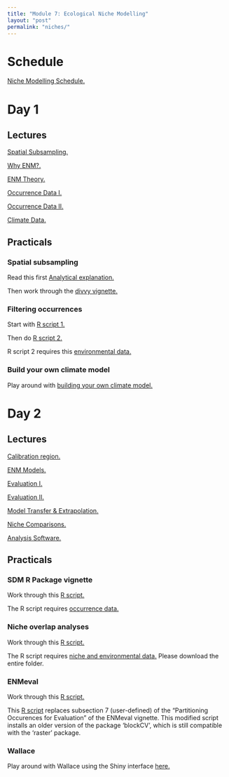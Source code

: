 ```yaml
---
title: "Module 7: Ecological Niche Modelling"
layout: "post" 
permalink: "niches/"
---
```


# Schedule
[Niche Modelling Schedule.](https://www.dropbox.com/scl/fi/bp8p0ltnmpea0b4e5yik8/Schedule_ENM_Workshop.pdf?rlkey=2mbna1g4dxb0l8nynq9iua6vk&dl=0)

# Day 1

## Lectures

[Spatial Subsampling.](https://www.dropbox.com/scl/fi/bhyashpyhtn5fu5rj53cs/0.-Spatially-standardized-subsampling.pdf?rlkey=kyokgj5j939o9b3llqor9o3o5&dl=0) 

[Why ENM?.](https://www.dropbox.com/scl/fi/1ztkhdb0ilmce0zvlt4oy/1.-Why-do-ENM.pdf?rlkey=j99vw8gwxo8f4yvkn7ldh7kyc&dl=0)

[ENM Theory.](https://www.dropbox.com/scl/fi/wm5m0oa5pycrm7th9n1p8/2.-ENM-Theory.pdf?rlkey=u6z8fbym376pw8zinwwnhw9u3&dl=0)

[Occurrence Data I.](https://www.dropbox.com/scl/fi/3b4e0mjbohjl77gorhj4b/3.-Occurrence-data-I.pdf?rlkey=mircd9tidggdnmh5cx3a7dc4t&dl=0)

[Occurrence Data II.](https://www.dropbox.com/scl/fi/8cjzvfvmy4oto3yim46nq/4.-Occurrence-data-II.pdf?rlkey=widkosl344p6fcfaynthlal2s&dl=0)

[Climate Data.](https://www.dropbox.com/scl/fi/q4ytppondo16565hntlyz/5.-Climate-Data.pdf?rlkey=vpqe48ccrol2np03fxnr1j9ga&dl=0)

## Practicals

### Spatial subsampling

Read this first [Analytical explanation.](https://www.dropbox.com/scl/fi/5dki0kbzxqjfcehax5kfj/how-subsampling-works_2023-07-31.pdf?rlkey=3clbma439vs4wyynogz6hrbdr&dl=0)

Then work through the [divvy vignette.](https://www.dropbox.com/scl/fi/kto4d9dhopi58dzzwsvie/divvy-spatial-subsampling-vignette_2022-07-14.html?rlkey=m5dhtiqmcz9db7jprsce5kmqn&dl=0)

### Filtering occurrences

Start with [R script 1.](https://www.dropbox.com/scl/fi/5471g3bs6ms9bzndtys3s/1.-FilterGeographically_spThin.R?rlkey=kv4gv8yzyj4x650qio7nmhws5&dl=0)

Then do [R script 2.](https://www.dropbox.com/scl/fi/2199nuj21n548uz3tcjv7/2.-FilterEnvironmentally.R?rlkey=tan5ga41qbtbdvee24hasegya&dl=0)

R script 2 requires this [environmental data.](https://www.dropbox.com/scl/fo/eai5c87p0omgg2sayohh3/h?rlkey=0oodsni5gq4tn1s2a2z3025q9&dl=0) 

### Build your own climate model 

Play around with [building your own climate model.](http://www.buildyourownearth.com)

# Day 2

## Lectures

[Calibration region.](https://www.dropbox.com/scl/fi/gsvfsld9ib0llnb00gxv4/6.-Calibration-region.pdf?rlkey=zox80ukjbn05d6p01prnxlbhf&dl=0)

[ENM Models.](https://www.dropbox.com/scl/fi/b27bpxjhr2ri83uv4m64g/7.-ENM-models.pdf?rlkey=hbveia6l1akicf8jopwz44h4v&dl=0)

[Evaluation I.](https://www.dropbox.com/scl/fi/40pop04i8o985qp9aciud/8.-Evaluation-I.pdf?rlkey=jnr6qt03yyirjz266xjx6z9lx&dl=0)

[Evaluation II.](https://www.dropbox.com/scl/fi/9zvawxooa6ub2ibifwefm/9.-Evaluation-II.pdf?rlkey=y38726b2q2smgci70ccc7korc&dl=0)

[Model Transfer & Extrapolation.](https://www.dropbox.com/scl/fi/ti2a35lp7qn7s10a1lrlm/10.-Model-transfer-extrapolation.pdf?rlkey=wca2a3tnn3ztwjsfh5yxa1mpo&dl=0)

[Niche Comparisons.](https://www.dropbox.com/scl/fi/l9d0q9wuxn9igtul9pj8e/11.-Niche-comparisons.pdf?rlkey=e5j77l5vhxz18d38fhf6viz78&dl=0)

[Analysis Software.](https://www.dropbox.com/scl/fi/cgtyf4vtnzynlpc82b0rm/12.-Analysis-Packages.pdf?rlkey=cky83k15f7xbhwdlkj7ljgplr&dl=0)

## Practicals

### SDM R Package vignette 

Work through this [R script.](https://www.dropbox.com/scl/fi/06y1nek42ypzdjklrehrj/sdm-practical.R?rlkey=pcfabq1ov316uivwtxjh86oee&dl=0)

The R script requires [occurrence data.](https://www.dropbox.com/scl/fi/n0ki1w6zdlnlco4f1h8gp/occurences.Rds?rlkey=lvsi1jd50c52npwi2lstnjtv2&dl=0) 

### Niche overlap analyses

Work through this [R script.](https://www.dropbox.com/scl/fi/jnfev0zos8fwvb0p6oz28/Niche-overlap.R?rlkey=kdqg4ddf2ybmxyxjaq0l501qt&dl=0)

The R script requires [niche and environmental data.](https://www.dropbox.com/scl/fo/ffhlwweaqb97qlj7gn0zp/h?rlkey=oioiqpwix7i1isvtvyeovabko&dl=0) Please download the entire folder. 

### ENMeval 

Work through this [R script.](https://www.dropbox.com/scl/fi/lc36zx4c0k0m0zv3zljth/ENMeval.R?rlkey=3ju5yxgl057bcfy45rk7gem7n&dl=0)

This [R script](https://www.dropbox.com/scl/fi/vrgp89nsxz4uw18xrqbvj/Partitioning_occurences_for_evaluation_7_user_defined.R?rlkey=bu9o7dqljfb8jlzjxk8pq4d0b&dl=0) replaces subsection 7 (user-defined) of the “Partitioning Occurences for Evaluation” of the ENMeval vignette. This modified script installs an older version of the package ‘blockCV’, which is still compatible with the ‘raster’ package.  

### Wallace

Play around with Wallace using the Shiny interface [here.](https://www.dropbox.com/scl/fi/vur8w1c8j9nttbopb8aas/Wallace.R?rlkey=qazsaq1e7ivjywxmq68scphiv&dl=0)


